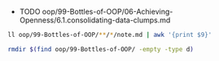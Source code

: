 + TODO oop/99-Bottles-of-OOP/06-Achieving-Openness/6.1.consolidating-data-clumps.md

```bash
ll oop/99-Bottles-of-OOP/**/*/note.md | awk '{print $9}'

rmdir $(find oop/99-Bottles-of-OOP/ -empty -type d)
```
